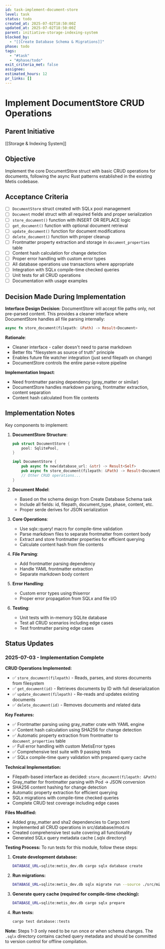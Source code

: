 ```yaml
---
id: task-implement-document-store
level: task
status: todo
created_at: 2025-07-02T18:50:00Z
updated_at: 2025-07-02T18:50:00Z
parent: initiative-storage-indexing-system
blocked_by: 
  - "[[Create Database Schema & Migrations]]"
phase: todo
tags:
  - "#task"
  - "#phase/todo"
exit_criteria_met: false
assignee: 
estimated_hours: 12
pr_links: []
---
```


# Implement DocumentStore CRUD Operations

## Parent Initiative

[[Storage & Indexing System]]

## Objective

Implement the core DocumentStore struct with basic CRUD operations for documents, following the async Rust patterns established in the existing Metis codebase.

## Acceptance Criteria

- [ ] `DocumentStore` struct created with SQLx pool management
- [ ] `Document` model struct with all required fields and proper serialization
- [ ] `store_document()` function with INSERT OR REPLACE logic
- [ ] `get_document()` function with optional document retrieval
- [ ] `update_document()` function for document modifications
- [ ] `delete_document()` function with proper cleanup
- [ ] Frontmatter property extraction and storage in `document_properties` table
- [ ] Content hash calculation for change detection
- [ ] Proper error handling with custom error types
- [ ] All database operations use transactions where appropriate
- [ ] Integration with SQLx compile-time checked queries
- [ ] Unit tests for all CRUD operations
- [ ] Documentation with usage examples

## Decision Made During Implementation

**Interface Design Decision**: DocumentStore will accept file paths only, not pre-parsed content. This provides a cleaner interface where DocumentStore handles all file parsing internally:

```rust
async fn store_document(filepath: &Path) -> Result<Document>
```

**Rationale**:
- Cleaner interface - caller doesn't need to parse markdown
- Better fits "filesystem as source of truth" principle
- Enables future file watcher integration (just send filepath on change)
- DocumentStore controls the entire parse->store pipeline

**Implementation Impact**:
- Need frontmatter parsing dependency (gray_matter or similar)
- DocumentStore handles markdown parsing, frontmatter extraction, content separation
- Content hash calculated from file contents

## Implementation Notes

Key components to implement:

1. **DocumentStore Structure**:
   ```rust
   pub struct DocumentStore {
       pool: SqlitePool,
   }
   
   impl DocumentStore {
       pub async fn new(database_url: &str) -> Result<Self>
       pub async fn store_document(filepath: &Path) -> Result<Document>
       // Other CRUD operations...
   }
   ```

2. **Document Model**:
   - Based on the schema design from Create Database Schema task
   - Include all fields: id, filepath, document_type, phase, content, etc.
   - Proper serde derives for JSON serialization

3. **Core Operations**:
   - Use sqlx::query! macro for compile-time validation
   - Parse markdown files to separate frontmatter from content body
   - Extract and store frontmatter properties for efficient querying
   - Calculate content hash from file contents

4. **File Parsing**:
   - Add frontmatter parsing dependency
   - Handle YAML frontmatter extraction
   - Separate markdown body content

5. **Error Handling**:
   - Custom error types using thiserror
   - Proper error propagation from SQLx and file I/O

6. **Testing**:
   - Unit tests with in-memory SQLite database
   - Test all CRUD scenarios including edge cases
   - Test frontmatter parsing edge cases

## Status Updates

### 2025-07-03 - Implementation Complete

**CRUD Operations Implemented:**
- ✅ `store_document(filepath)` - Reads, parses, and stores documents from filesystem
- ✅ `get_document(id)` - Retrieves documents by ID with full deserialization
- ✅ `update_document(filepath)` - Re-reads and updates existing documents
- ✅ `delete_document(id)` - Removes documents and related data

**Key Features:**
- ✅ Frontmatter parsing using gray_matter crate with YAML engine
- ✅ Content hash calculation using SHA256 for change detection
- ✅ Automatic property extraction from frontmatter to `document_properties` table
- ✅ Full error handling with custom MetisError types
- ✅ Comprehensive test suite with 9 passing tests
- ✅ SQLx compile-time query validation with prepared query cache

**Technical Implementation:**
- Filepath-based interface as decided: `store_document(filepath: &Path)`
- Gray_matter for frontmatter parsing with Pod → JSON conversion
- SHA256 content hashing for change detection
- Automatic property extraction for efficient querying
- SQLx migrations with compile-time checked queries
- Complete CRUD test coverage including edge cases

**Files Modified:**
- Added gray_matter and sha2 dependencies to Cargo.toml
- Implemented all CRUD operations in src/database/mod.rs
- Created comprehensive test suite covering all functionality
- Generated SQLx query metadata cache (.sqlx directory)

**Testing Process:**
To run tests for this module, follow these steps:

1. **Create development database:**
   ```bash
   DATABASE_URL=sqlite:metis_dev.db cargo sqlx database create
   ```

2. **Run migrations:**
   ```bash
   DATABASE_URL=sqlite:metis_dev.db sqlx migrate run --source ./src/migrations
   ```

3. **Generate query cache (required for compile-time checking):**
   ```bash
   DATABASE_URL=sqlite:metis_dev.db cargo sqlx prepare
   ```

4. **Run tests:**
   ```bash
   cargo test database::tests
   ```

**Note:** Steps 1-3 only need to be run once or when schema changes. The `.sqlx` directory contains cached query metadata and should be committed to version control for offline compilation.